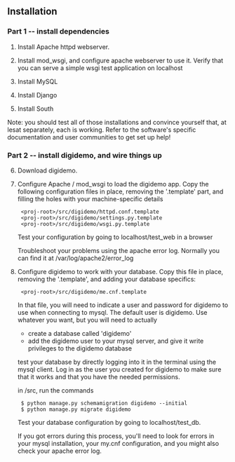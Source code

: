 ## Installation

### Part 1 -- install dependencies
1. Install Apache httpd webserver.

2. Install mod\_wsgi, and configure apache webserver to use it.  Verify that
	you can serve a simple wsgi test application on localhost

3. Install MySQL

4. Install Django

5. Install South

Note: you should test all of those installations and convince yourself that,
at lesat separately, each is working.  Refer to the software's specific
documentation and user communities to get set up help!


### Part 2 -- install digidemo, and wire things up
6. Download digidemo.

7. Configure Apache / mod\_wsgi to load the digidemo app.  Copy the following 
	configuration files in place, removing the '.template' part, and filling 
	the holes with your machine-specific details

		<proj-root>/src/digidemo/httpd.conf.template
		<proj-root>/src/digidemo/settings.py.template
		<proj-root>/src/digidemo/wsgi.py.template

	Test your configuration by going to localhost/test_web in a browser

	Troubleshoot your problems using the apache error log. Normally you can 
	find it at /var/log/apache2/error_log

8. Configure digidemo to work with your database.  Copy this file in place, 
	removing the '.template', and adding your database specifics:

		<proj-root>/src/digidemo/me.cnf.template

	In that file, you will need to indicate a user and password for digidemo
	to use when connecting to mysql.  The default user is digidemo.  Use
	whatever you want, but you will need to actually 

	- create a database called 'digidemo'
	- add the digidemo user to your mysql server, and give it write 
		privileges to the digidemo database

	test your database by directly logging into it in the terminal using
	the mysql client.  Log in as the user you created for digidemo to make
	sure that it works and that you have the needed permissions. 

	in <proj-root>/src, run the commands 
		
		$ python manage.py schemamigration digidemo --initial
		$ python manage.py migrate digidemo
	
	Test your database configuration by going to localhost/test_db.
	
	If you got errors during this process, you'll need to look for errors in
	your mysql installation, your my.cnf configuration, and you might also
	check your apache error log.

